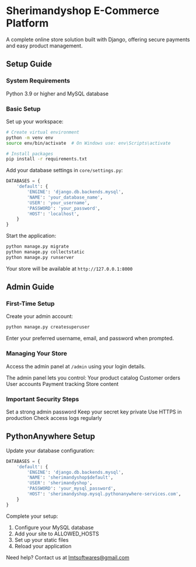 # Sherimandyshop E-Commerce Platform

A complete online store solution built with Django, offering secure payments and easy product management.

## Setup Guide

### System Requirements
Python 3.9 or higher and MySQL database

### Basic Setup
Set up your workspace:
```bash
# Create virtual environment
python -m venv env
source env/bin/activate  # On Windows use: env\Scripts\activate

# Install packages
pip install -r requirements.txt
```

Add your database settings in `core/settings.py`:
```python
DATABASES = {
    'default': {
        'ENGINE': 'django.db.backends.mysql',
        'NAME': 'your_database_name',
        'USER': 'your_username',
        'PASSWORD': 'your_password',
        'HOST': 'localhost',
    }
}
```

Start the application:
```bash
python manage.py migrate
python manage.py collectstatic
python manage.py runserver
```

Your store will be available at `http://127.0.0.1:8000`

## Admin Guide

### First-Time Setup
Create your admin account:
```bash
python manage.py createsuperuser
```
Enter your preferred username, email, and password when prompted.

### Managing Your Store
Access the admin panel at `/admin` using your login details.

The admin panel lets you control:
Your product catalog
Customer orders
User accounts
Payment tracking
Store content

### Important Security Steps
Set a strong admin password
Keep your secret key private
Use HTTPS in production
Check access logs regularly

## PythonAnywhere Setup

Update your database configuration:
```python
DATABASES = {
    'default': {
        'ENGINE': 'django.db.backends.mysql',
        'NAME': 'sherimandyshop$default',
        'USER': 'sherimandyshop',
        'PASSWORD': 'your_mysql_password',
        'HOST': 'sherimandyshop.mysql.pythonanywhere-services.com',
    }
}
```

Complete your setup:
1. Configure your MySQL database
2. Add your site to ALLOWED_HOSTS
3. Set up your static files
4. Reload your application

Need help? Contact us at lmtsoftwares@gmail.com
